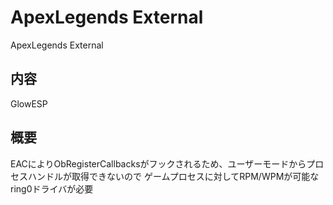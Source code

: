 # ApexLegends External
ApexLegends External

## 内容
GlowESP

## 概要
EACによりObRegisterCallbacksがフックされるため、ユーザーモードからプロセスハンドルが取得できないので
ゲームプロセスに対してRPM/WPMが可能なring0ドライバが必要
